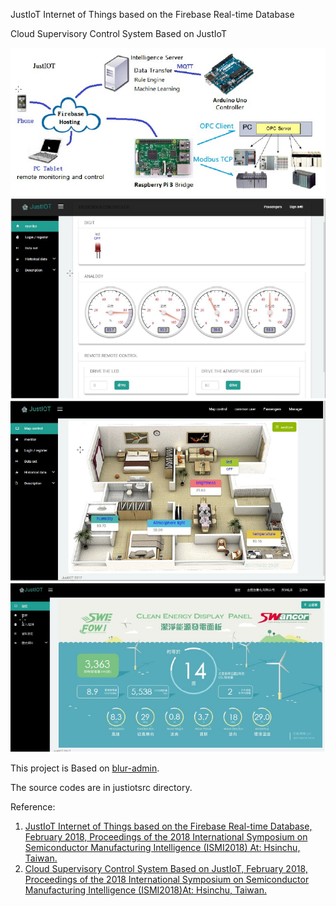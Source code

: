JustIoT Internet of Things based on the Firebase Real-time Database

Cloud Supervisory Control System Based on JustIoT

![justiot](justiot0.jpg "Structure of JustIoT")
![house](justiot1.jpg "Smart house application")
![smarthouse](justiot2.jpg "Smart house monitoring")
![offshorewind](justiot3.jpg "offshore wind power system monitoring")

This project is Based on  [blur-admin](https://github.com/akveo/blur-admin).

The source codes are in justiotsrc directory.


Reference:
1. [JustIoT Internet of Things based on the Firebase Real-time Database, February 2018, Proceedings of the 2018 International Symposium on Semiconductor Manufacturing Intelligence (ISMI2018) At: Hsinchu, Taiwan.](https://www.researchgate.net/publication/323342152_JustIoT_Internet_of_Things_based_on_the_Firebase_Real-time_Database)
2. [Cloud Supervisory Control System Based on JustIoT, February 2018, Proceedings of the 2018 International Symposium on Semiconductor Manufacturing Intelligence (ISMI2018)At: Hsinchu, Taiwan.](https://www.researchgate.net/publication/323342314_Cloud_Supervisory_Control_System_Based_on_JustIoT)
